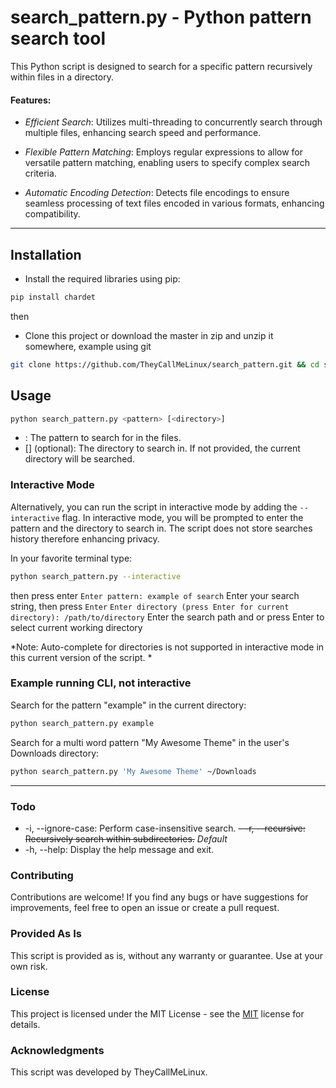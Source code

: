 # search_pattern.py - Python pattern search tool

This Python script is designed to search for a specific pattern recursively within files in a directory.


#### Features:

- *Efficient Search*: Utilizes multi-threading to concurrently search through multiple files, enhancing search speed and performance.

- *Flexible Pattern Matching*: Employs regular expressions to allow for versatile pattern matching, enabling users to specify complex search criteria.

- *Automatic Encoding Detection*: Detects file encodings to ensure seamless processing of text files encoded in various formats, enhancing compatibility.

------------
## Installation

- Install the required libraries using pip:
 ```bash
 pip install chardet
```

then

- Clone this project or download the master in zip and unzip it somewhere, example using git
```bash
git clone https://github.com/TheyCallMeLinux/search_pattern.git && cd search_pattern
```

## Usage
```bash
python search_pattern.py <pattern> [<directory>]
```
- <pattern>: The pattern to search for in the files.
- [<directory>] (optional): The directory to search in. If not provided, the current directory will be searched.

### Interactive Mode

Alternatively, you can run the script in interactive mode by adding the `--interactive` flag. In interactive mode, you will be prompted to enter the pattern and the directory to search in.  The script does not store searches history therefore enhancing privacy. 

In your favorite terminal type:
```bash
python search_pattern.py --interactive
```
 then press enter 
`Enter pattern: example of search`
Enter your search string, then press `Enter`
`Enter directory (press Enter for current directory): /path/to/directory`
Enter the search path and or press Enter to select current working directory



*Note: Auto-complete for directories is not supported in interactive mode in this current version of the script.
*
### Example running CLI, not interactive

Search for the pattern "example" in the current directory:
```bash
python search_pattern.py example
```
Search for a multi word pattern "My Awesome Theme" in the user's Downloads directory:
```bash
python search_pattern.py 'My Awesome Theme' ~/Downloads
```

------------


### Todo
- -i, --ignore-case: Perform case-insensitive search.
~~- -r, --recursive: Recursively search within subdirectories.~~ _Default_
- -h, --help: Display the help message and exit.

### Contributing

Contributions are welcome! If you find any bugs or have suggestions for improvements, feel free to open an issue or create a pull request.

### Provided As Is

This script is provided as is, without any warranty or guarantee. Use at your own risk.

### License

This project is licensed under the MIT License - see the [MIT](https://opensource.org/license/mit "MIT") license for details.

### Acknowledgments

This script was developed by TheyCallMeLinux.

